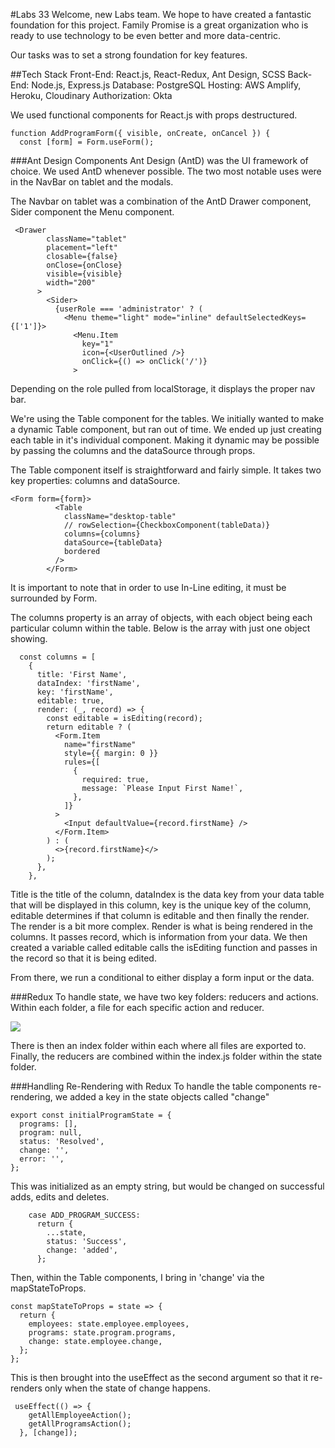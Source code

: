#Labs 33
Welcome, new Labs team. We hope to have created a fantastic foundation for this project. Family Promise is a great organization who is ready to use technology to be even better and more data-centric.

Our tasks was to set a strong foundation for key features.

##Tech Stack
Front-End: React.js, React-Redux, Ant Design, SCSS
Back-End: Node.js, Express.js
Database: PostgreSQL
Hosting: AWS Amplify, Heroku, Cloudinary
Authorization: Okta

We used functional components for React.js with props destructured.

```
function AddProgramForm({ visible, onCreate, onCancel }) {
  const [form] = Form.useForm();
```

###Ant Design Components
Ant Design (AntD) was the UI framework of choice. We used AntD whenever possible. The two most notable uses were in the NavBar on tablet and the modals.

The Navbar on tablet was a combination of the AntD Drawer component, Sider component the Menu component.

```
 <Drawer
        className="tablet"
        placement="left"
        closable={false}
        onClose={onClose}
        visible={visible}
        width="200"
      >
        <Sider>
          {userRole === 'administrator' ? (
            <Menu theme="light" mode="inline" defaultSelectedKeys={['1']}>
              <Menu.Item
                key="1"
                icon={<UserOutlined />}
                onClick={() => onClick('/')}
              >
```

Depending on the role pulled from localStorage, it displays the proper nav bar.

We're using the Table component for the tables. We initially wanted to make a dynamic Table component, but ran out of time. We ended up just creating each table in it's individual component. Making it dynamic may be possible by passing the columns and the dataSource through props.

The Table component itself is straightforward and fairly simple. It takes two key properties: columns and dataSource.

```
<Form form={form}>
          <Table
            className="desktop-table"
            // rowSelection={CheckboxComponent(tableData)}
            columns={columns}
            dataSource={tableData}
            bordered
          />
        </Form>
```

It is important to note that in order to use In-Line editing, it must be surrounded by Form.

The columns property is an array of objects, with each object being each particular column within the table. Below is the array with just one object showing.

```
  const columns = [
    {
      title: 'First Name',
      dataIndex: 'firstName',
      key: 'firstName',
      editable: true,
      render: (_, record) => {
        const editable = isEditing(record);
        return editable ? (
          <Form.Item
            name="firstName"
            style={{ margin: 0 }}
            rules={[
              {
                required: true,
                message: `Please Input First Name!`,
              },
            ]}
          >
            <Input defaultValue={record.firstName} />
          </Form.Item>
        ) : (
          <>{record.firstName}</>
        );
      },
    },
```

Title is the title of the column, dataIndex is the data key from your data table that will be displayed in this column, key is the unique key of the column, editable determines if that column is editable and then finally the render. The render is a bit more complex. Render is what is being rendered in the columns. It passes record, which is information from your data. We then created a variable called editable calls the isEditing function and passes in the record so that it is being edited.

From there, we run a conditional to either display a form input or the data.

###Redux
To handle state, we have two key folders: reducers and actions. Within each folder, a file for each specific action and reducer.

<img src="https://res.cloudinary.com/water-my-plants/image/upload/v1619821624/state-folder.png"/>

There is then an index folder within each where all files are exported to. Finally, the reducers are combined within the index.js folder within the state folder.

###Handling Re-Rendering with Redux
To handle the table components re-rendering, we added a key in the state objects called "change"

```
export const initialProgramState = {
  programs: [],
  program: null,
  status: 'Resolved',
  change: '',
  error: '',
};
```

This was initialized as an empty string, but would be changed on successful adds, edits and deletes.

```
    case ADD_PROGRAM_SUCCESS:
      return {
        ...state,
        status: 'Success',
        change: 'added',
      };
```

Then, within the Table components, I bring in 'change' via the mapStateToProps.

```
const mapStateToProps = state => {
  return {
    employees: state.employee.employees,
    programs: state.program.programs,
    change: state.employee.change,
  };
};
```

This is then brought into the useEffect as the second argument so that it re-renders only when the state of change happens.

```
 useEffect(() => {
    getAllEmployeeAction();
    getAllProgramsAction();
  }, [change]);
```
